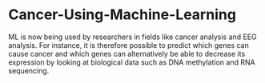 # Cancer-Using-Machine-Learning
ML is now being used by researchers in fields like cancer analysis and EEG analysis. For instance, it is therefore possible to predict which genes can cause cancer and which genes can alternatively be able to decrease its expression by looking at biological data such as DNA methylation and RNA sequencing.
